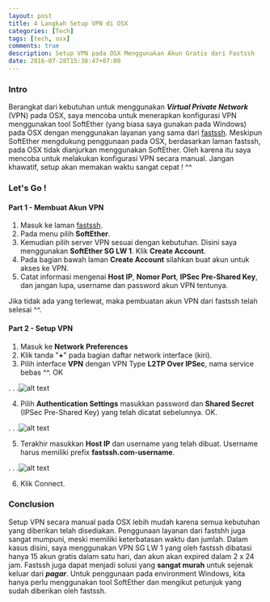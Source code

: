 ```yaml
---
layout: post
title: 4 Langkah Setup VPN di OSX
categories: [Tech]
tags: [tech, osx]
comments: true
description: Setup VPN pada OSX Menggunakan Akun Gratis dari Fastssh
date: 2016-07-28T15:38:47+07:00
---
```

[ss1]: /media/ss1.png "SS1"
[ss2]: /media/ss3.png "SS2"
[ss3]: /media/ss2.png "SS3"

### Intro
Berangkat dari kebutuhan untuk menggunakan ***Virtual Private Network*** (VPN) pada OSX, saya mencoba untuk menerapkan konfigurasi VPN menggunakan tool SoftEther (yang biasa saya gunakan pada Windows) pada OSX dengan menggunakan layanan yang sama dari [fastssh](https://wwww.fastssh.com). Meskipun SoftEther mengdukung penggunaan pada OSX, berdasarkan laman fastssh, pada OSX tidak dianjurkan menggunakan SoftEther. Oleh karena itu saya mencoba untuk melakukan konfigurasi VPN secara manual. Jangan khawatif, setup akan memakan waktu sangat cepat ! ^^

### Let's Go !

#### Part 1 - Membuat Akun VPN
1. Masuk ke laman [fastssh](https://wwww.fastssh.com).
2. Pada menu pilih **SoftEther**.
3. Kemudian pilih server VPN sesuai dengan kebutuhan. Disini saya menggunakan **SoftEther SG LW 1**. Klik **Create Account**.
4. Pada bagian bawah laman **Create Account** silahkan buat akun untuk akses ke VPN.
5. Catat informasi mengenai **Host IP**, **Nomor Port**, **IPSec Pre-Shared Key**, dan jangan lupa, username dan password akun VPN tentunya.

Jika tidak ada yang terlewat, maka pembuatan akun VPN dari fastssh telah selesai ^^.

#### Part 2 - Setup VPN
1. Masuk ke **Network Preferences**
2. Klik tanda "**+**" pada bagian daftar network interface (kiri).
3. Pilih interface **VPN** dengan VPN Type **L2TP Over IPSec**, nama service bebas ^^. OK

. . .![alt text][ss1]

4. Pilih **Authentication Settings** masukkan password dan **Shared Secret** (IPSec Pre-Shared Key) yang telah dicatat sebelunnya. OK.

. . .![alt text][ss2]

5. Terakhir masukkan **Host IP** dan username yang telah dibuat. Username harus memiliki prefix **fastssh.com-username**.

. . .![alt text][ss3]

6. Klik Connect.

### Conclusion
Setup VPN secara manual pada OSX lebih mudah karena semua kebutuhan yang diberikan telah disediakan. Penggunaan layanan dari fastshh juga sangat mumpuni, meski memiliki keterbatasan waktu dan jumlah. Dalam kasus disini, saya menggunakan VPN SG LW 1 yang oleh fastssh dibatasi hanya 15 akun gratis dalam satu hari, dan akun akan expired dalam 2 x 24 jam. Fastssh juga dapat menjadi solusi yang **sangat murah** untuk sejenak keluar dari ***pagar***. Untuk penggunaan pada environment Windows, kita hanya perlu menggunakan tool SoftEther dan mengikut petunjuk yang sudah diberikan oleh fastssh.
